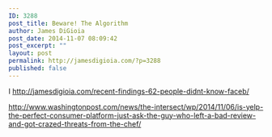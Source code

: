 ```yaml
---
ID: 3288
post_title: Beware! The Algorithm
author: James DiGioia
post_date: 2014-11-07 08:09:42
post_excerpt: ""
layout: post
permalink: http://jamesdigioia.com/?p=3288
published: false
---
```

I http://jamesdigioia.com/recent-findings-62-people-didnt-know-faceb/

http://www.washingtonpost.com/news/the-intersect/wp/2014/11/06/is-yelp-the-perfect-consumer-platform-just-ask-the-guy-who-left-a-bad-review-and-got-crazed-threats-from-the-chef/